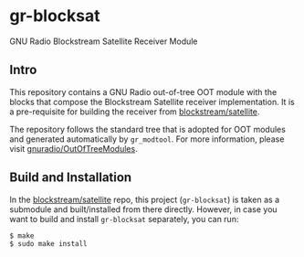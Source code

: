 # gr-blocksat

GNU Radio Blockstream Satellite Receiver Module

## Intro

This repository contains a GNU Radio out-of-tree OOT module with the
blocks that compose the Blockstream Satellite receiver implementation.
It is a pre-requisite for building the receiver from
[blockstream/satellite](https://github.com/Blockstream/satellite).

The repository follows the standard tree that is adopted for OOT
modules and generated automatically by `gr_modtool`. For more
information, please visit
[gnuradio/OutOfTreeModules](https://wiki.gnuradio.org/index.php/OutOfTreeModules).

## Build and Installation

In the
[blockstream/satellite](https://github.com/Blockstream/satellite)
repo, this project (`gr-blocksat`) is taken as a submodule and
built/installed from there directly. However, in case you want to
build and install `gr-blocksat` separately, you can run:

```
$ make
$ sudo make install
```

